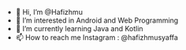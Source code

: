 - 👋 Hi, I’m @Hafizhmu
- 👀 I’m interested in Android and Web Programming
- 🌱 I’m currently learning Java and Kotlin
- 📫 How to reach me Instagram : @hafizhmusyaffa

<!---
Hafizhmu/Hafizhmu is a ✨ special ✨ repository because its `README.md` (this file) appears on your GitHub profile.
You can click the Preview link to take a look at your changes.
--->

